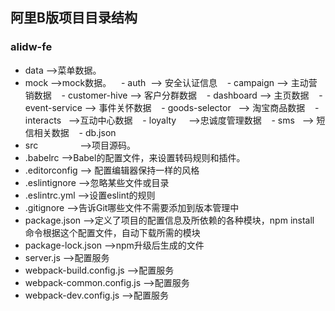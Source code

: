 ## 阿里B版项目目录结构

### alidw-fe

- data                -->菜单数据。
- mock                -->mock数据。
    - auth  --> 安全认证信息
    - campaign  --> 主动营销数据
    - customer-hive --> 客户分群数据
    - dashboard  --> 主页数据
    - event-service  --> 事件关怀数据
    - goods-selector   --> 淘宝商品数据
    - interacts   -->互动中心数据
    - loyalty     -->忠诚度管理数据
    - sms    --> 短信相关数据
    - db.json
- src                 -->项目源码。
- .babelrc            -->Babel的配置文件，来设置转码规则和插件。
- .editorconfig       --> 配置编辑器保持一样的风格
- .eslintignore       -->忽略某些文件或目录
- .eslintrc.yml       -->设置eslint的规则
- .gitignore          -->告诉Git哪些文件不需要添加到版本管理中
- package.json        -->定义了项目的配置信息及所依赖的各种模块，npm install 命令根据这个配置文件，自动下载所需的模块
- package-lock.json   -->npm升级后生成的文件
- server.js            -->配置服务
- webpack-build.config.js      -->配置服务
- webpack-common.config.js     -->配置服务
- webpack-dev.config.js        -->配置服务
  
